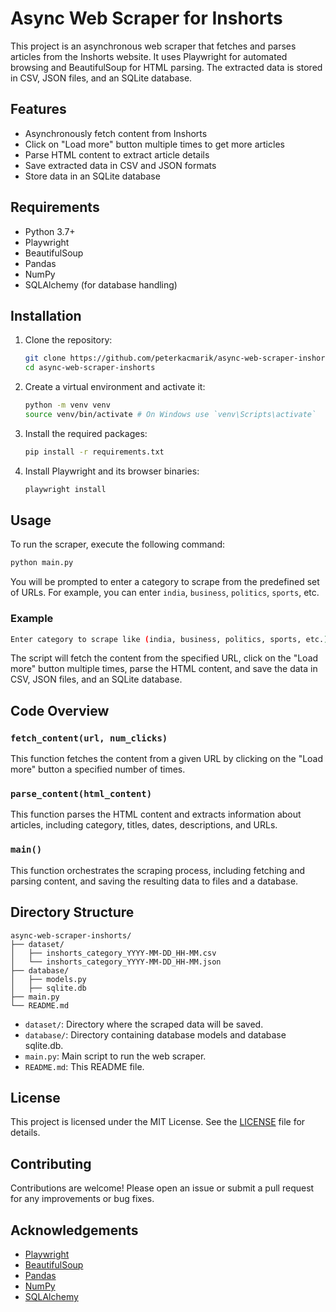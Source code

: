 # Async Web Scraper for Inshorts

This project is an asynchronous web scraper that fetches and parses articles from the Inshorts website. It uses Playwright for automated browsing and BeautifulSoup for HTML parsing. The extracted data is stored in CSV, JSON files, and an SQLite database.

## Features

- Asynchronously fetch content from Inshorts
- Click on "Load more" button multiple times to get more articles
- Parse HTML content to extract article details
- Save extracted data in CSV and JSON formats
- Store data in an SQLite database

## Requirements

- Python 3.7+
- Playwright
- BeautifulSoup
- Pandas
- NumPy
- SQLAlchemy (for database handling)

## Installation

1. Clone the repository:
    ```sh
    git clone https://github.com/peterkacmarik/async-web-scraper-inshorts.git
    cd async-web-scraper-inshorts
    ```

2. Create a virtual environment and activate it:
    ```sh
    python -m venv venv
    source venv/bin/activate # On Windows use `venv\Scripts\activate`
    ```

3. Install the required packages:
    ```sh
    pip install -r requirements.txt
    ```

4. Install Playwright and its browser binaries:
    ```sh
    playwright install
    ```

## Usage

To run the scraper, execute the following command:
```sh
python main.py
```

You will be prompted to enter a category to scrape from the predefined set of URLs. For example, you can enter `india`, `business`, `politics`, `sports`, etc.

### Example

```sh
Enter category to scrape like (india, business, politics, sports, etc.): technology
```

The script will fetch the content from the specified URL, click on the "Load more" button multiple times, parse the HTML content, and save the data in CSV, JSON files, and an SQLite database.

## Code Overview

### `fetch_content(url, num_clicks)`

This function fetches the content from a given URL by clicking on the "Load more" button a specified number of times.

### `parse_content(html_content)`

This function parses the HTML content and extracts information about articles, including category, titles, dates, descriptions, and URLs.

### `main()`

This function orchestrates the scraping process, including fetching and parsing content, and saving the resulting data to files and a database.

## Directory Structure

```plaintext
async-web-scraper-inshorts/
├── dataset/
│   ├── inshorts_category_YYYY-MM-DD_HH-MM.csv
│   └── inshorts_category_YYYY-MM-DD_HH-MM.json
├── database/
│   ├── models.py
│   ├── sqlite.db
├── main.py
└── README.md
```

- `dataset/`: Directory where the scraped data will be saved.
- `database/`: Directory containing database models and database sqlite.db.
- `main.py`: Main script to run the web scraper.
- `README.md`: This README file.

## License

This project is licensed under the MIT License. See the [LICENSE](LICENSE) file for details.

## Contributing

Contributions are welcome! Please open an issue or submit a pull request for any improvements or bug fixes.

## Acknowledgements

- [Playwright](https://playwright.dev/)
- [BeautifulSoup](https://www.crummy.com/software/BeautifulSoup/)
- [Pandas](https://pandas.pydata.org/)
- [NumPy](https://numpy.org/)
- [SQLAlchemy](https://www.sqlalchemy.org/)

```

